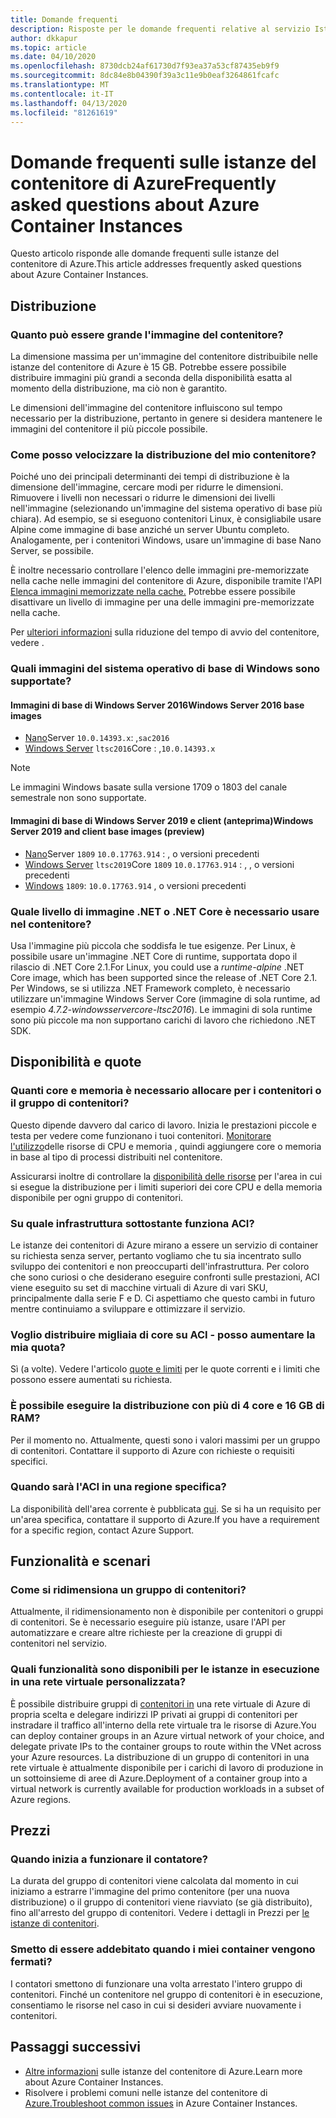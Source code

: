 ```yaml
---
title: Domande frequenti
description: Risposte per le domande frequenti relative al servizio Istanze del contenitore di AzureAnswers for frequently asked questions related to the Azure Container Instances service
author: dkkapur
ms.topic: article
ms.date: 04/10/2020
ms.openlocfilehash: 8730dcb24af61730d7f93ea37a53cf87435eb9f9
ms.sourcegitcommit: 8dc84e8b04390f39a3c11e9b0eaf3264861fcafc
ms.translationtype: MT
ms.contentlocale: it-IT
ms.lasthandoff: 04/13/2020
ms.locfileid: "81261619"
---
```

# <a name="frequently-asked-questions-about-azure-container-instances"></a>Domande frequenti sulle istanze del contenitore di AzureFrequently asked questions about Azure Container Instances

Questo articolo risponde alle domande frequenti sulle istanze del contenitore di Azure.This article addresses frequently asked questions about Azure Container Instances.

## <a name="deployment"></a>Distribuzione

### <a name="how-large-can-my-container-image-be"></a>Quanto può essere grande l'immagine del contenitore?

La dimensione massima per un'immagine del contenitore distribuibile nelle istanze del contenitore di Azure è 15 GB. Potrebbe essere possibile distribuire immagini più grandi a seconda della disponibilità esatta al momento della distribuzione, ma ciò non è garantito.

Le dimensioni dell'immagine del contenitore influiscono sul tempo necessario per la distribuzione, pertanto in genere si desidera mantenere le immagini del contenitore il più piccole possibile.

### <a name="how-can-i-speed-up-the-deployment-of-my-container"></a>Come posso velocizzare la distribuzione del mio contenitore?

Poiché uno dei principali determinanti dei tempi di distribuzione è la dimensione dell'immagine, cercare modi per ridurre le dimensioni. Rimuovere i livelli non necessari o ridurre le dimensioni dei livelli nell'immagine (selezionando un'immagine del sistema operativo di base più chiara). Ad esempio, se si eseguono contenitori Linux, è consigliabile usare Alpine come immagine di base anziché un server Ubuntu completo. Analogamente, per i contenitori Windows, usare un'immagine di base Nano Server, se possibile. 

È inoltre necessario controllare l'elenco delle immagini pre-memorizzate nella cache nelle immagini del contenitore di Azure, disponibile tramite l'API [Elenca immagini memorizzate nella cache.](/rest/api/container-instances/listcachedimages) Potrebbe essere possibile disattivare un livello di immagine per una delle immagini pre-memorizzate nella cache. 

Per [ulteriori informazioni](container-instances-troubleshooting.md#container-takes-a-long-time-to-start) sulla riduzione del tempo di avvio del contenitore, vedere .

### <a name="what-windows-base-os-images-are-supported"></a>Quali immagini del sistema operativo di base di Windows sono supportate?

#### <a name="windows-server-2016-base-images"></a>Immagini di base di Windows Server 2016Windows Server 2016 base images

* [Nano](https://hub.docker.com/_/microsoft-windows-nanoserver)Server `10.0.14393.x`: ,`sac2016`
* [Windows Server](https://hub.docker.com/_/microsoft-windows-servercore) `ltsc2016`Core : ,`10.0.14393.x`

> [!NOTE]
> Le immagini Windows basate sulla versione 1709 o 1803 del canale semestrale non sono supportate.

#### <a name="windows-server-2019-and-client-base-images-preview"></a>Immagini di base di Windows Server 2019 e client (anteprima)Windows Server 2019 and client base images (preview)

* [Nano](https://hub.docker.com/_/microsoft-windows-nanoserver)Server `1809` `10.0.17763.914` : , o versioni precedenti
* [Windows Server](https://hub.docker.com/_/microsoft-windows-servercore) `ltsc2019`Core `1809` `10.0.17763.914` : , , o versioni precedenti
* [Windows](https://hub.docker.com/_/microsoft-windows) `1809`: `10.0.17763.914` , o versioni precedenti

### <a name="what-net-or-net-core-image-layer-should-i-use-in-my-container"></a>Quale livello di immagine .NET o .NET Core è necessario usare nel contenitore? 

Usa l'immagine più piccola che soddisfa le tue esigenze. Per Linux, è possibile usare un'immagine .NET Core di runtime, supportata dopo il rilascio di .NET Core 2.1.For Linux, you could use a *runtime-alpine* .NET Core image, which has been supported since the release of .NET Core 2.1. Per Windows, se si utilizza .NET Framework completo, è necessario utilizzare un'immagine Windows Server Core (immagine di sola runtime, ad esempio *4.7.2-windowsservercore-ltsc2016*). Le immagini di sola runtime sono più piccole ma non supportano carichi di lavoro che richiedono .NET SDK.

## <a name="availability-and-quotas"></a>Disponibilità e quote

### <a name="how-many-cores-and-memory-should-i-allocate-for-my-containers-or-the-container-group"></a>Quanti core e memoria è necessario allocare per i contenitori o il gruppo di contenitori?

Questo dipende davvero dal carico di lavoro. Inizia le prestazioni piccole e testa per vedere come funzionano i tuoi contenitori. [Monitorare l'utilizzo](container-instances-monitor.md)delle risorse di CPU e memoria , quindi aggiungere core o memoria in base al tipo di processi distribuiti nel contenitore. 

Assicurarsi inoltre di controllare la [disponibilità delle risorse](container-instances-region-availability.md#availability---general) per l'area in cui si esegue la distribuzione per i limiti superiori dei core CPU e della memoria disponibile per ogni gruppo di contenitori. 

### <a name="what-underlying-infrastructure-does-aci-run-on"></a>Su quale infrastruttura sottostante funziona ACI?

Le istanze dei contenitori di Azure mirano a essere un servizio di container su richiesta senza server, pertanto vogliamo che tu sia incentrato sullo sviluppo dei contenitori e non preoccuparti dell'infrastruttura. Per coloro che sono curiosi o che desiderano eseguire confronti sulle prestazioni, ACI viene eseguito su set di macchine virtuali di Azure di vari SKU, principalmente dalla serie F e D. Ci aspettiamo che questo cambi in futuro mentre continuiamo a sviluppare e ottimizzare il servizio. 

### <a name="i-want-to-deploy-thousand-of-cores-on-aci---can-i-get-my-quota-increased"></a>Voglio distribuire migliaia di core su ACI - posso aumentare la mia quota?
 
Sì (a volte). Vedere l'articolo [quote e limiti](container-instances-quotas.md) per le quote correnti e i limiti che possono essere aumentati su richiesta.

### <a name="can-i-deploy-with-more-than-4-cores-and-16-gb-of-ram"></a>È possibile eseguire la distribuzione con più di 4 core e 16 GB di RAM?

Per il momento no. Attualmente, questi sono i valori massimi per un gruppo di contenitori. Contattare il supporto di Azure con richieste o requisiti specifici. 

### <a name="when-will-aci-be-in-a-specific-region"></a>Quando sarà l'ACI in una regione specifica?

La disponibilità dell'area corrente è pubblicata [qui](container-instances-region-availability.md#availability---general). Se si ha un requisito per un'area specifica, contattare il supporto di Azure.If you have a requirement for a specific region, contact Azure Support.

## <a name="features-and-scenarios"></a>Funzionalità e scenari

### <a name="how-do-i-scale-a-container-group"></a>Come si ridimensiona un gruppo di contenitori?

Attualmente, il ridimensionamento non è disponibile per contenitori o gruppi di contenitori. Se è necessario eseguire più istanze, usare l'API per automatizzare e creare altre richieste per la creazione di gruppi di contenitori nel servizio. 

### <a name="what-features-are-available-to-instances-running-in-a-custom-vnet"></a>Quali funzionalità sono disponibili per le istanze in esecuzione in una rete virtuale personalizzata?

È possibile distribuire gruppi di [contenitori in](container-instances-vnet.md) una rete virtuale di Azure di propria scelta e delegare indirizzi IP privati ai gruppi di contenitori per instradare il traffico all'interno della rete virtuale tra le risorse di Azure.You can deploy container groups in an Azure virtual network of your choice, and delegate private IPs to the container groups to route within the VNet across your Azure resources. La distribuzione di un gruppo di contenitori in una rete virtuale è attualmente disponibile per i carichi di lavoro di produzione in un sottoinsieme di aree di Azure.Deployment of a container group into a virtual network is currently available for production workloads in a subset of Azure regions.

## <a name="pricing"></a>Prezzi

### <a name="when-does-the-meter-start-running"></a>Quando inizia a funzionare il contatore?

La durata del gruppo di contenitori viene calcolata dal momento in cui iniziamo a estrarre l'immagine del primo contenitore (per una nuova distribuzione) o il gruppo di contenitori viene riavviato (se già distribuito), fino all'arresto del gruppo di contenitori. Vedere i dettagli in Prezzi per [le istanze di contenitori](https://azure.microsoft.com/pricing/details/container-instances/).

### <a name="do-i-stop-being-charged-when-my-containers-are-stopped"></a>Smetto di essere addebitato quando i miei container vengono fermati?

I contatori smettono di funzionare una volta arrestato l'intero gruppo di contenitori. Finché un contenitore nel gruppo di contenitori è in esecuzione, consentiamo le risorse nel caso in cui si desideri avviare nuovamente i contenitori. 

## <a name="next-steps"></a>Passaggi successivi

* [Altre informazioni](container-instances-overview.md) sulle istanze del contenitore di Azure.Learn more about Azure Container Instances.
* Risolvere i problemi comuni nelle istanze del contenitore di [Azure.Troubleshoot common issues](container-instances-troubleshooting.md) in Azure Container Instances.